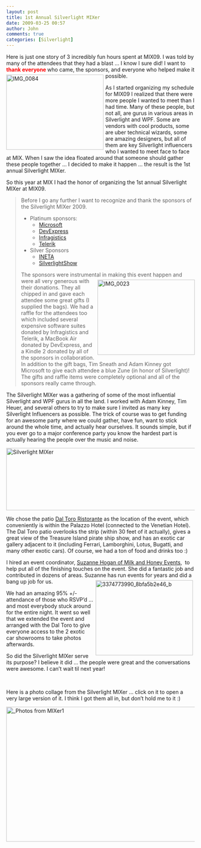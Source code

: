 ```yaml
---
layout: post
title: 1st Annual Silverlight MIXer
date: 2009-03-25 00:57
author: John
comments: true
categories: [Silverlight]
---
```

<p>Here is just one story of 3 incredibly fun hours spent at MIX09. I was told by many of the attendees that they had a blast … I know I sure did! I want to <strong><font color="#ff0000">thank everyone </font></strong>who came, the sponsors, and everyone who helped make it possible. <a href="http://images.johnpapa.net/wp-content/uploads/files/media/image/WindowsLiveWriter/1stAnnualSilverlightMIXer_D76/IMG_0084.jpg"><img style="border-bottom: 0px; border-left: 0px; margin: 5px 5px 5px 0px; display: inline; border-top: 0px; border-right: 0px" title="IMG_0084" border="0" alt="IMG_0084" align="left" src="http://images.johnpapa.net/wp-content/uploads/files/media/image/WindowsLiveWriter/1stAnnualSilverlightMIXer_D76/IMG_0084_thumb.jpg" width="260" height="200" /></a> </p>  <p>As I started organizing my schedule for MIX09 I realized that there were more people I wanted to meet than I had time. Many of these people, but not all, are gurus in various areas in Silverlight and WPF. Some are vendors with cool products, some are uber technical wizards, some are amazing designers, but all of them are key Silverlight influencers who I wanted to meet face to face at MIX. When I saw the idea floated around that someone should gather these people together … I decided to make it happen … the result is the 1st annual Silverlight MIXer. </p>  <p>So this year at MIX I had the honor of organizing the 1st annual Silverlight MIXer at MIX09.</p>  <blockquote>   <p>Before I go any further I want to recognize and thank the sponsors of the Silverlight MIXer 2009. </p>    <ul>     <li>Platinum sponsors:        <ul>         <li><a href="http://silverlight.net">Microsoft</a> </li>          <li><a href="http://devexpress.com/">DevExpress</a> </li>          <li><a href="http://www.infragistics.com/">Infragistics</a> </li>          <li><a href="http://www.telerik.com/">Telerik</a> </li>       </ul>     </li>      <li>Silver Sponsors        <ul>         <li><a href="http://ineta.org/">INETA</a> </li>          <li><a href="http://www.silverlightshow.net/">SilverlightShow</a> </li>       </ul>     </li>   </ul>    <p>The sponsors were instrument<a href="http://images.johnpapa.net/wp-content/uploads/files/media/image/WindowsLiveWriter/1stAnnualSilverlightMIXer_D76/IMG_0023.jpg"><img style="border-bottom: 0px; border-left: 0px; margin: 5px 0px 5px 5px; display: inline; border-top: 0px; border-right: 0px" title="IMG_0023" border="0" alt="IMG_0023" align="right" src="http://images.johnpapa.net/wp-content/uploads/files/media/image/WindowsLiveWriter/1stAnnualSilverlightMIXer_D76/IMG_0023_thumb.jpg" width="260" height="200" /></a>al in making this event happen and were all very generous with their donations. They all chipped in and gave each attendee some great gifts (I supplied the bags). We had a raffle for the attendees too which included several expensive software suites donated by Infragistics and Telerik, a MacBook Air donated by DevExpress, and a Kindle 2 donated by all of the sponsors in collaboration. In addition to the gift bags, Tim Sneath and Adam Kinney got Microsoft to give each attendee a blue Zune (in honor of Silverlight)! The gifts and raffle items were completely optional and all of the sponsors really came through.&#160; </p> </blockquote>  <p>The Silverlight MIXer was a gathering of some of the most influential Silverlight and WPF gurus in all the land. I worked with Adam Kinney, Tim Heuer, and several others to try to make sure I invited as many key Silverlight Influencers as possible. The trick of course was to get funding for an awesome party where we could gather, have fun, want to stick around the whole time, and actually hear ourselves. It sounds simple, but if you ever go to a major conference party you know the hardest part is actually hearing the people over the music and noise.</p>  <p><img style="border-bottom: 0px; border-left: 0px; display: inline; border-top: 0px; border-right: 0px" title="Silverlight MIXer" border="0" alt="Silverlight MIXer" src="http://images.johnpapa.net/wp-content/uploads/files/media/image/WindowsLiveWriter/1stAnnualSilverlightMIXer_D76/Silverlight%20MIXer_3.png" width="567" height="166" /> </p>  <p></p>  <blockquote></blockquote> We chose the patio <a href="http://www.palazzolasvegas.com/daltoro.aspx">Dal Toro Ristorante</a> as the location of the event, which conveniently is within the Palazzo Hotel (connected to the Venetian Hotel). The Dal Toro patio overlooks the strip (within 30 feet of it actually), gives a great view of the Treasure Island pirate ship show, and has an exotic car gallery adjacent to it (including Ferrari, Lamborghini, Lotus, Bugatti, and many other exotic cars). Of course, we had a ton of food and drinks too :)  <p></p>  <p>I hired an event coordinator, <a href="http://www.milkandhoneyevents.com/">Suzanne Hogan of Milk and Honey Events</a>,&#160; to help put all of the finishing touches on the event. She did a fantastic job and contributed in dozens of areas. Suzanne has run events for years and did a bang up job for us.&#160;&#160; <a href="http://images.johnpapa.net/wp-content/uploads/files/media/image/WindowsLiveWriter/1stAnnualSilverlightMIXer_D76/3374773990_8bfa5b2e46_b_2.jpg"><img style="border-bottom: 0px; border-left: 0px; margin: 5px; display: inline; border-top: 0px; border-right: 0px" title="3374773990_8bfa5b2e46_b" border="0" alt="3374773990_8bfa5b2e46_b" align="right" src="http://images.johnpapa.net/wp-content/uploads/files/media/image/WindowsLiveWriter/1stAnnualSilverlightMIXer_D76/3374773990_8bfa5b2e46_b_thumb.jpg" width="260" height="200" /></a></p>  <p>We had an amazing 95% +/- attendance of those who RSVP’d … and most everybody stuck around for the entire night. It went so well that we extended the event and arranged with the Dal Toro to give everyone access to the 2 exotic car showrooms to take photos afterwards. </p>  <p>So did the Silverlight MIXer serve its purpose? I believe it did … the people were great and the conversations were awesome. I can’t wait til next year!</p>  <p>&#160;</p>  <p>Here is a photo collage from the Silverlight MIXer … click on it to open a very large version of it. I think I got them all in, but don’t hold me to it :)</p>  <p></p>  <p></p>  <p></p>  <p></p>  <p></p>  <p></p>  <p></p>  <p></p>  <p></p>  <p></p>  <p></p>  <p></p>  <p></p>  <p></p>  <p></p> <a href="http://images.johnpapa.net/wp-content/uploads/images/SilverlightMIXer2009-Collage1.jpg" target="_blank"><img style="border-bottom: 0px; border-left: 0px; display: inline; border-top: 0px; border-right: 0px" title="_Photos from MIXer1" border="0" alt="_Photos from MIXer1" src="http://images.johnpapa.net/wp-content/uploads/files/media/image/WindowsLiveWriter/1stAnnualSilverlightMIXer_D76/_Photos%20from%20MIXer1_3.jpg" width="563" height="359" /></a>

